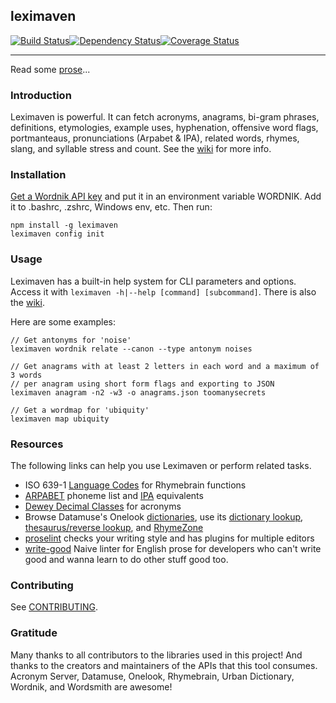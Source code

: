 ## leximaven

[![Build Status](https://travis-ci.org/drawnepicenter/leximaven.svg?branch=master)](https://travis-ci.org/drawnepicenter/leximaven)[![Dependency Status](https://gemnasium.com/badges/github.com/drawnepicenter/leximaven.svg)](https://gemnasium.com/github.com/drawnepicenter/leximaven)[![Coverage Status](https://coveralls.io/repos/github/drawnepicenter/leximaven/badge.svg?branch=master)](https://coveralls.io/github/drawnepicenter/leximaven?branch=master)

---

Read some [prose](https://github.com/drawnepicenter/leximaven/blob/master/PROSE.md)...

### Introduction

Leximaven is powerful. It can fetch acronyms, anagrams, bi-gram phrases, definitions, etymologies, example uses, hyphenation, offensive word flags, portmanteaus, pronunciations (Arpabet & IPA), related words, rhymes, slang, and syllable stress and count. See the [wiki](https://github.com/drawnepicenter/leximaven/wiki) for more info.

### Installation

[Get a Wordnik API key](http://developer.wordnik.com/) and put it in an environment variable WORDNIK. Add it to .bashrc, .zshrc, Windows env, etc.
Then run:

    npm install -g leximaven
    leximaven config init

### Usage

Leximaven has a built-in help system for CLI parameters and options. Access it with `leximaven -h|--help [command] [subcommand]`. There is also the [wiki](https://github.com/drawnepicenter/leximaven/wiki).

Here are some examples:

```
// Get antonyms for 'noise'
leximaven wordnik relate --canon --type antonym noises

// Get anagrams with at least 2 letters in each word and a maximum of 3 words
// per anagram using short form flags and exporting to JSON
leximaven anagram -n2 -w3 -o anagrams.json toomanysecrets

// Get a wordmap for 'ubiquity'
leximaven map ubiquity
```

### Resources

The following links can help you use Leximaven or perform related tasks.

- ISO 639-1 [Language Codes](http://www.loc.gov/standards/iso639-2/php/English_list.php) for Rhymebrain functions
- [ARPABET](http://en.wikipedia.org/wiki/Arpabet) phoneme list and [IPA](http://en.wikipedia.org/wiki/Help:IPA_for_English) equivalents
- [Dewey Decimal Classes](http://en.wikipedia.org/wiki/List_of_Dewey_Decimal_classes) for acronyms
- Browse Datamuse's Onelook [dictionaries](http://www.onelook.com/?d=all_gen), use its [dictionary lookup](http://www.onelook.com/), [thesaurus/reverse lookup](http://www.onelook.com/thesaurus/), and [RhymeZone](http://www.rhymezone.com/)
- [proselint](https://github.com/amperser/proselint) checks your writing style and has plugins for multiple editors
- [write-good](https://github.com/btford/write-good) Naive linter for English prose for developers who can't write good and wanna learn to do other stuff good too.

### Contributing

See [CONTRIBUTING](https://github.com/drawnepicenter/leximaven/blob/master/CONTRIBUTING.md).

### Gratitude

Many thanks to all contributors to the libraries used in this project! And thanks to the creators and maintainers of the APIs that this tool consumes. Acronym Server, Datamuse, Onelook, Rhymebrain, Urban Dictionary, Wordnik, and Wordsmith are awesome!
